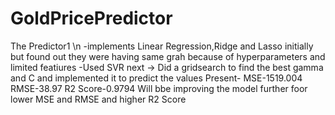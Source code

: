# GoldPricePredictor

The Predictor1 \n
-implements Linear Regression,Ridge and Lasso initially but found out they were having same grah because of hyperparameters and limited featiures
-Used SVR next -> Did a gridsearch to find the best gamma and C and implemented it to  predict the values
Present- MSE-1519.004
         RMSE-38.97
         R2 Score-0.9794
Will bbe improving the model further foor lower MSE and RMSE and higher R2 Score
